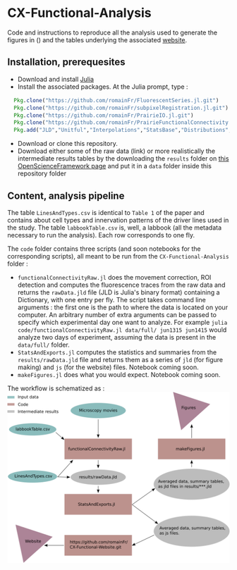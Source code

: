 # CX-Functional-Analysis
Code and instructions to reproduce all the analysis used to generate the figures in () and the tables underlying the associated [website](https://romainfr.github.io/CX-Functional-Website/).

## Installation, prerequesites
- Download and install [Julia](https://julialang.org/downloads/)
- Install the associated packages. At the Julia prompt, type :
```julia
  Pkg.clone("https://github.com/romainFr/FluorescentSeries.jl.git")
  Pkg.clone("https://github.com/romainFr/subpixelRegistration.jl.git")
  Pkg.clone("https://github.com/romainFr/PrairieIO.jl.git")
  Pkg.clone("https://github.com/romainFr/PrairieFunctionalConnectivity.jl.git")
  Pkg.add("JLD","Unitful","Interpolations","StatsBase","Distributions","JSON","DataStructures","Bootstrap","Distance")
```
- Download or clone this repository.
- Download either some of the raw data (link) or more realistically the intermediate results tables by the downloading the ```results``` folder on [this OpenScienceFramework page](https://osf.io/vsa3z/)
and put it in a ```data``` folder inside this repository folder

## Content, analysis pipeline

The table ```LinesAndTypes.csv``` is identical to ```Table 1``` of the paper and contains about cell types and innervation patterns of the driver lines used in the study.
The table ```labbookTable.csv``` is, well, a labbook (all the metadata necessary to run the analysis). Each row corresponds to one fly.

The ```code``` folder contains three scripts (and soon notebooks for the corresponding scripts), all meant to be run from the ```CX-Functional-Analysis``` folder :
- ```functionalConnectivityRaw.jl``` does the movement correction, ROI detection and computes the fluorescence traces from the raw data and returns the ```rawData.jld``` file (JLD is Julia's binary format) containing a Dictionary, with one entry per fly. The script takes command line arguments : the first one is the path to where the data is located on your computer. An arbitrary number of extra arguments can be passed to specify which experimental day one want to analyze. For example ```julia code/functionalConnectivityRaw.jl data/full/ jun1315 jun1415``` would analyze two days of experiment, assuming the data is present in the ```data/full/``` folder. 
- ```StatsAndExports.jl``` computes the statistics and summaries from the ```results/rawData.jld``` file and returns them as a series of ```jld``` (for figure making) and ```js``` (for the website) files. Notebook coming soon. 
- ```makeFigures.jl``` does what you would expect. Notebook coming soon.

The workflow is schematized as : 
 ![analysis workflow](./AnalysisWorkflow.svg)

